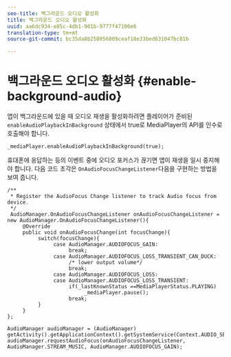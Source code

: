 ```yaml
---
seo-title: 백그라운드 오디오 활성화
title: 백그라운드 오디오 활성화
uuid: aa6dc934-e85c-4db1-901b-9777f47106e6
translation-type: tm+mt
source-git-commit: bc35da8b258056809ceaf18e33bed631047bc81b

---
```



# 백그라운드 오디오 활성화 {#enable-background-audio}

앱이 백그라운드에 있을 때 오디오 재생을 활성화하려면 플레이어가 준비된 `enableAudioPlaybackInBackground` 상태에서 true로 MediaPlayer의 API를 인수로 호출해야 합니다.

```
_mediaPlayer.enableAudioPlaybackInBackground(true);
```

휴대폰에 응답하는 등의 이벤트 중에 오디오 포커스가 끊기면 앱이 재생을 일시 중지해야 합니다. 다음 코드 조각은 `OnAudioFocusChangeListener`다음을 구현하는 방법을 보여 줍니다.

```
/** 
 * Register the AudioFocus Change listener to track Audio focus from device. 
 */ 
 AudioManager.OnAudioFocusChangeListener onAudioFocusChangeListener = new AudioManager.OnAudioFocusChangeListener(){ 
     @Override 
     public void onAudioFocusChange(int focusChange){ 
          switch(focusChange){ 
               case AudioManager.AUDIOFOCUS_GAIN: 
                    break; 
               case AudioManager.AUDIOFOCUS_LOSS_TRANSIENT_CAN_DUCK: 
                    /* lower output volume*/ 
                    break; 
               case AudioManager.AUDIOFOCUS_LOSS: 
               case AudioManager.AUDIOFOCUS_LOSS_TRANSIENT: 
                    if(_lastKnownStatus ==MediaPlayerStatus.PLAYING) 
                         _mediaPlayer.pause(); 
                    break; 
          } 
     } 
}; 
 
AudioManager audioManager = (AudioManager) getActivity().getApplicationContext().getSystemService(Context.AUDIO_SERVICE); 
audioManager.requestAudioFocus(onAudioFocusChangeListener, AudioManager.STREAM_MUSIC, AudioManager.AUDIOFOCUS_GAIN);
```
